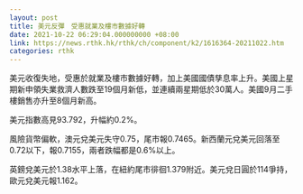 ```yaml
---
layout: post
title: 美元反彈　受惠就業及樓市數據好轉
date: 2021-10-22 06:29:04.000000000 +08:00
link: https://news.rthk.hk/rthk/ch/component/k2/1616364-20211022.htm
categories: rthk
---
```


美元收復失地，受惠於就業及樓市數據好轉，加上美國國債孳息率上升。美國上星期新申領失業救濟人數跌至19個月新低，並連續兩星期低於30萬人。美國9月二手樓銷售亦升至8個月新高。

美元指數高見93.792，升幅約0.2%。

風險貨幣偏軟，澳元兌美元失守0.75，尾市報0.7465。新西蘭元兌美元回落至0.72以下，報0.7155，兩者跌幅都是0.6%以上。

英鎊兌美元於1.38水平上落，在紐約尾市徘徊1.379附近。美元兌日圓於114爭持，歐元兌美元報1.162。
